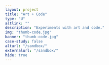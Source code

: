```yaml
---
layout: project
title: "Art + Code"
type: "U"
altlink: ""
description: "Experiments with art and code."
img: "thumb-code.jpg"
banner: "thumb-code.jpg"
case-study: false
alturl: "/sandbox/"
externalurl: "/sandbox/"
hide: true
---
```

